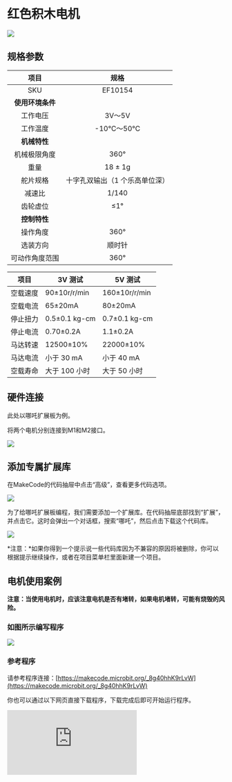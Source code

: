 # 红色积木电机



![](https://wiki-media-ef.oss-cn-hongkong.aliyuncs.com/docs/microbit/sensor/planet-x-sensors/images/motor-1-1.png)

## 规格参数

| 项目 | 规格 |
| :-: | :-: |
| SKU | EF10154 |
| **使用环境条件** |  |
| 工作电压 | 3V～5V |
| 工作温度 | -10℃～50℃ |
| **机械特性** |  |
| 机械极限角度 | 360° |
| 重量 | 18 ± 1g |
| 舵片规格 | 十字孔双输出（1 个乐高单位深） |
| 减速比 | 1/140 |
| 齿轮虚位 | ≤1° |
| **控制特性** |  |
| 操作角度 | 360° |
| 选装方向         | 顺时针 |
| 可动作角度范围   | 360° |


| 项目      | 3V 测试             | 5V 测试             |
|------------------|--------------------|--------------------|
| 空载速度         | 90±10r/r/min       | 160±10r/r/min      |
| 空载电流         | 65±20mA            | 80±20mA            |
| 停止扭力         | 0.5±0.1 kg-cm      | 0.7±0.1 kg-cm      |
| 停止电流         | 0.70±0.2A          | 1.1±0.2A           |
| 马达转速         | 12500±10%          | 22000±10%          |
| 马达电流         | 小于 30 mA         | 小于 40 mA         |
| 空载寿命         | 大于 100 小时      | 大于 50 小时       |


## 硬件连接

此处以哪吒扩展板为例。

将两个电机分别连接到M1和M2接口。

![](https://wiki-media-ef.oss-cn-hongkong.aliyuncs.com/docs/microbit/sensor/planet-x-sensors/images/motor-1-2.png)




## 添加专属扩展库

在MakeCode的代码抽屉中点击“高级”，查看更多代码选项。

![](https://wiki-media-ef.oss-cn-hongkong.aliyuncs.com/docs/microbit/sensor/planet-x-sensors/images/motor-1-3.png)

为了给哪吒扩展板编程，我们需要添加一个扩展库。在代码抽屉底部找到“扩展”，并点击它。这时会弹出一个对话框，搜索“哪吒”，然后点击下载这个代码库。

![](https://wiki-media-ef.oss-cn-hongkong.aliyuncs.com/docs/microbit/sensor/planet-x-sensors/images/motor-1-4.png)

*注意：*如果你得到一个提示说一些代码库因为不兼容的原因将被删除，你可以根据提示继续操作，或者在项目菜单栏里面新建一个项目。


## 电机使用案例

<b>注意：当使用电机时，应该注意电机是否有堵转，如果电机堵转，可能有烧毁的风险。</b>

### 如图所示编写程序

![](https://wiki-media-ef.oss-cn-hongkong.aliyuncs.com/docs/microbit/sensor/planet-x-sensors/images/motor-1-5.png)


### 参考程序

请参考程序连接：[https://makecode.microbit.org/_8g40hhK9rLvW](https://makecode.microbit.org/_8g40hhK9rLvW)

你也可以通过以下网页直接下载程序，下载完成后即可开始运行程序。

<div
    style={{
        position: 'relative',
        paddingBottom: '60%',
        overflow: 'hidden',
    }}
>
    <iframe
        src="https://makecode.microbit.org/_8g40hhK9rLvW"
        frameborder="0"
        sandbox="allow-popups allow-forms allow-scripts allow-same-origin"
        style={{
            position: 'absolute',
            width: '100%',
            height: '100%',
        }}
    />
</div>

### 结果

按键A按下时两个电机一起转动，当按键B按下时接在M1接口的电机停止转动，当按键A和B同时按下时两个电机同时停止转动。

### 注意事项

<b>注意：当使用电机时，应该注意电机是否有堵转，如果电机堵转，可能有烧毁的风险。</b>
